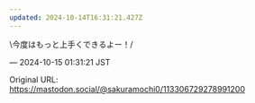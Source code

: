 ```yaml
---
updated: 2024-10-14T16:31:21.427Z
---
```


<p>\今度はもっと上手くできるよー！/</p>

&mdash; 2024-10-15 01:31:21 JST

Original URL: https://mastodon.social/@sakuramochi0/113306729278991200

